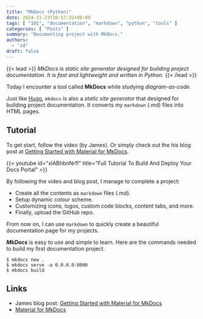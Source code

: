 ```yaml
---
title: "MkDocs (Python)"
date: 2024-11-23T16:57:32+08:00
tags: [ "101", "documentation", "markdown", "python", "tools" ]
categories: [ "Posts" ]
summary: "Documenting project with MkDocs."
authors:
  - "zd"
draft: false
---
```

{{< lead >}}
*MkDocs is static site generator designed for building project documentation. It is fast and lightweight and written in Python.*
{{< /lead >}}

Today I encounter a tool called **MkDocs** while studying *diagram-as-code*. 

Just like [Hugo](/tags/hugo/), `mkdocs` is also a *static site generator* that designed for building project documentation. 
It converts my `markdown` (.md) files into HTML pages. 

## Tutorial

To get start, follow the video (by James).
Or simply check out the his blog post at [Getting Started with Material for MkDocs](https://jameswillett.dev/getting-started-with-material-for-mkdocs/).

{{< youtube id="xlABhbnNrfI" title="Full Tutorial To Build And Deploy Your Docs Portal" >}}

By following the video and blog post, I manage to complete a project:

 - Create all the contents as `markdown` files (.md).
 - Setup dynamic colour scheme.
 - Customizing icons, logos, custom code blocks, content tabs, and more.
 - Finally, upload the GitHub repo.

From now on, I can use `markdown` to quickly create a beautiful documentation page for my projects.

***MkDocs*** is easy to use and simple to learn.
Here are the commands needed to build my first documentation project. 

```console
$ mkdocs new .
$ mkdocs serve -a 0.0.0.0:8000
$ mkdocs build
```

## Links

 - James blog post: [Getting Started with Material for MkDocs](https://jameswillett.dev/getting-started-with-material-for-mkdocs/)
 - [Material for MkDocs](https://squidfunk.github.io/mkdocs-material/)

